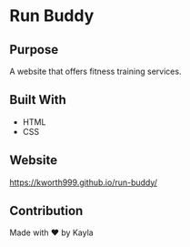 # Run Buddy

## Purpose
A website that offers fitness training services.

## Built With
* HTML
* CSS

## Website
https://kworth999.github.io/run-buddy/

## Contribution
Made with ❤️ by Kayla

